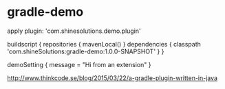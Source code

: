 # gradle-demo
apply plugin: 'com.shinesolutions.demo.plugin'

buildscript {
	repositories {
		mavenLocal()
	}
	dependencies {
		classpath 'com.shineSolutions:gradle-demo:1.0.0-SNAPSHOT'
	}
}

demoSetting {
    message = "Hi from an extension"
}


http://www.thinkcode.se/blog/2015/03/22/a-gradle-plugin-written-in-java